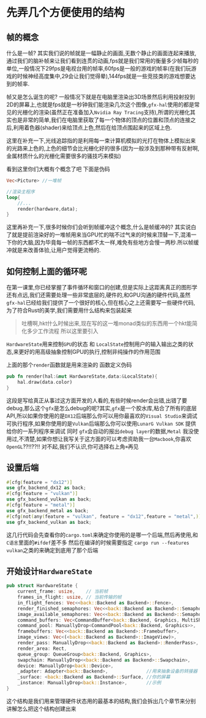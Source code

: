 # 先弄几个方便使用的结构

## 帧的概念
什么是一帧? 其实我们说的帧就是一幅静止的画面,无数个静止的画面连起来播放,通过我们的脑补帧来让我们看到连贯的动画,fps就是我们常用的衡量多少帧每秒的单位,一般情况下29fps是电视台用的帧率,60fps是一般的游戏的帧率(在我们玩游戏的时候神经高度集中,29会让我们觉得晕),144fps就是一些竞技类的游戏想要达到的帧率.

帧又是怎么诞生的呢? 一般情况下就是在电脑里渲染出3D场景然后利用投射投到2D的屏幕上,也就是fps就是一秒钟我们能渲染几次这个图像,```gfx-hal```使用的都是常见的光栅化的渲染(虽然正在准备加入```Nvidia Ray Tracing```支持),所谓的光栅化其实也是非常的简单,我们在电脑里获取了每一个物体的顶点的位置和顶点的连接之后,利用着色器(shader)来给顶点上色,然后在给顶点围起来的区域上色.

这里在补充一下,光线追踪指的是利用每一束计算机模拟的光打在物体上模拟出来的光路来上色的,上色的细节会比光栅化好的很多(因为一般涉及到那种带有反射啊,金属材质什么的光栅化需要很多的骚技巧来模拟)


看到这里你们大概有个概念了吧 下面是伪码
```rust
Vec<Picture> //一堆帧

//渲染主程序
loop{
    //...
    render(hardware,data);
}
```
这里再补充一下,很多时候你们会听到帧缓冲这个概念,什么是帧缓冲的?
其实说白了就是提前渲染好的一堆帧用来当GPU忙的喘不过气来的时候来顶替一下,混淆一下你的大脑,因为毕竟每一帧的东西都不太一样,难免有些地方会慢一两秒.所以帧缓冲就是来改善体验,让用户觉得更流畅的.

## 如何控制上面的循环呢
在第一课里,你已经掌握了事件循环和窗口的创建,但是实际上这距离真正的图形学还有点远,我们还需要处理一些非常底层的,硬件的,和GPU沟通的硬件代码,虽然```gfx-hal```已经给我们提供了一个很好的核心,但在核心之上还需要写一些硬件代码,为了符合Rust的美学,我们需要用什么结构来包装起来
> 吐槽啊,hkt什么时候出来,现在写的这一堆monad类似的东西用一个hkt能简化多少工作流程
所以这里要引入

```HardwareState```用来控制```GPU```的状态 和 ```LocalState```控制用户的输入输出之类的状态,来更好的用高级抽象控制GPU的执行,控制非纯操作的作用范围

上面的那个```render```函数就是用来渲染的 函数定义伪码
```rust
pub fn render(hal:&mut HardwareState,data:&LocalState){
    hal.draw(data.color)
}
```

这段是写给真正从事过这方面开发的人看的,有些时候render会出错,出错了要debug,那么这个```gfx```是怎么debug的呢?其实,```gfx```是一个胶水库,粘合了所有的底层API,所以如果你使用的是```DX12```后端那么你可以用你最喜欢的```Visual Studio```来调试可执行程序,如果你使用的是```Vulkan```后端那么你可以使用```LunarG Vulkan SDK``` 提供给你的一系列程序来调试 同时 ```gfx```会自动的报出```debug layer```的数据,```Metal``` 我没使用过,不清楚,如果你想让我写关于这方面的可以考虑资助我一台```Macbook```,你喜欢```OpenGL```??!!??!! 对不起,我们不认识,你可选择右上角```⌧```再见

## 设置后端
```rust
#[cfg(feature = "dx12")]
use gfx_backend_dx12 as back;
#[cfg(feature = "vulkan")]
use gfx_backend_vulkan as back;
#[cfg(feature = "metal")]
use gfx_backend_metal as back;
#[cfg(not(any(feature = "vulkan", feature = "dx12",feature = "metal",)))]
use gfx_backend_vulkan as back;
```
这几行代码会先查看你的```cargo.toml```来确定你使用的是哪一个后端,然后再使用,和```C语言```里面的```#ifdef```差不多
然后在编译的时候需要指定 ```cargo run --features vulkan```之类的来确定到底用了那个后端
## 开始设计```HardwareState```
```rust
pub struct HardwareState {
    current_frame: usize,    // 当前帧
    frames_in_flight: usize, // 当前传输的帧
    in_flight_fences: Vec<<back::Backend as Backend>::Fence>,                         // 正在运行中的内存屏障
    render_finished_semaphores: Vec<<back::Backend as Backend>::Semaphore>,           // 渲染结束时发送的信号
    image_available_semaphores: Vec<<back::Backend as Backend>::Semaphore>,           // 可用信号
    command_buffers: Vec<CommandBuffer<back::Backend, Graphics, MultiShot, Primary>>, // 命令缓冲区域
    command_pool: ManuallyDrop<CommandPool<back::Backend, Graphics>>,                 // 命令池
    framebuffers: Vec<<back::Backend as Backend>::Framebuffer>,                       // 帧缓冲
    image_views: Vec<(<back::Backend as Backend>::ImageView)>,         // 图像视图
    render_pass: ManuallyDrop<<back::Backend as Backend>::RenderPass>, // 渲染过程
    render_area: Rect,                                                 // 渲染区域
    queue_group: QueueGroup<back::Backend, Graphics>,                  // 队列簇
    swapchain: ManuallyDrop<<back::Backend as Backend>::Swapchain>,    // 交换链
    device: ManuallyDrop<back::Device>,                                // 设备
    _adapter: Adapter<back::Backend>,              //用来抽象设备的转接器
    _surface: <back::Backend as Backend>::Surface, //你的屏幕
    _instance: ManuallyDrop<back::Instance>,       //示例
}
```

这个结构是我们用来管理硬件状态用的最基本的结构,我们会拆出几个章节来分别讲解怎么把这个结构创建出来